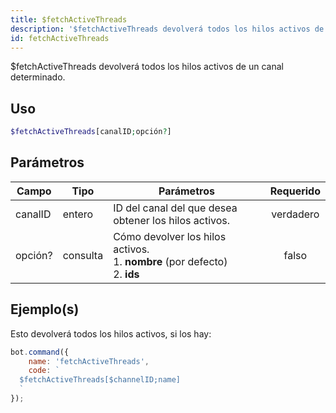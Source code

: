 ```yaml
---
title: $fetchActiveThreads
description: '$fetchActiveThreads devolverá todos los hilos activos de un canal determinado.'
id: fetchActiveThreads
---
```


$fetchActiveThreads devolverá todos los hilos activos de un canal determinado.

## Uso

```php
$fetchActiveThreads[canalID;opción?]
```

## Parámetros

| Campo   | Tipo     | Parámetros                                                                                        | Requerido |
| ------- | -------- | ------------------------------------------------------------------------------------------------- |:---------:|
| canalID | entero   | ID del canal del que desea obtener los hilos activos.                                             | verdadero |
| opción? | consulta | Cómo devolver los hilos activos. <br /> 1. **nombre** (por defecto) <br /> 2. **ids** |   falso   |

## Ejemplo(s)

Esto devolverá todos los hilos activos, si los hay:

```javascript
bot.command({
    name: 'fetchActiveThreads',
    code: `
  $fetchActiveThreads[$channelID;name]
  `
});
```